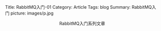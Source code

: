Title: RabbitMQ入门-01
Category: Article
Tags: blog
Summary: RabbitMQ入门
picture: images/p.jpg


<center>RabbitMQ入门系列文章</center> 
